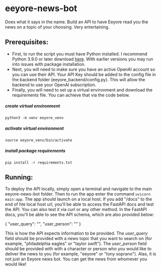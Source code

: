 # eeyore-news-bot
Does what it says in the name. Build an API to have Eeyore read you the news on a topic of your choosing. Very entertaining.

## Prerequisites:

- First, to run the script you must have Python installed. I recommend Python 3.9.0 or later download [here](https://www.python.org/downloads/). With earlier versions you may run into issues with package installation.
- Next, you will need to make sure you have an active OpenAI account so you can use their API. Your API Key should be added to the config file in the backend folder (eeyore_backend/config.py). This will allow the backend to use your OpenAI subscription.
- Finally, you will need to set up a virtual environment and download the requirements file. You can achieve that via the code below.
##### create virtual environment
`python3 -m venv eeyore_venv`
##### activate virtual environment
`source eeyore_venv/bin/activate`
##### install package requirements
`pip install -r requirements.txt`

## Running:

To deploy the API locally, simply open a terminal and navigate to the main eeyore-news-bot folder. Then to run the app enter the command `uvicorn main:app`. The app should launch on a local host. If you add "/docs" to the end of hte local host url, you'll be able to access the FastAPI docs and test the API. You can also test it via curl or any other method. In the FastAPI docs, you'll be able to see the API schema, which are also provided below:

{
  "user_query": "",
  "user_person": ""
}

This is how the API expects information to be provided. The *user_query* field should be provided with a news topic that you want to search on (for example, "philadelphia eagles" or "taylor swift"). The *user_person* field should be provided with with a character or person who you would like to deliver the news to you (for example, "eeyore" or "tony soprano"). Alas, it is not just an Eeyore news bot. You can get the news from whomever you would like!